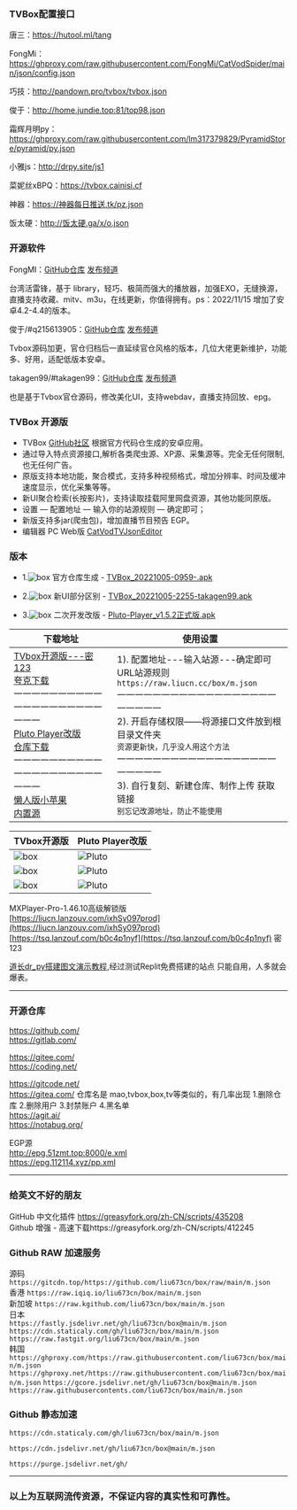 ### TVBox配置接口

唐三：https://hutool.ml/tang

FongMi：https://ghproxy.com/raw.githubusercontent.com/FongMi/CatVodSpider/main/json/config.json

巧技：http://pandown.pro/tvbox/tvbox.json

俊于：http://home.jundie.top:81/top98.json

霜辉月明py：https://ghproxy.com/raw.githubusercontent.com/lm317379829/PyramidStore/pyramid/py.json

小雅js：http://drpy.site/js1

菜妮丝xBPQ：https://tvbox.cainisi.cf

神器：https://神器每日推送.tk/pz.json

饭太硬：http://饭太硬.ga/x/o.json

### 开源软件

FongMI：[GitHub仓库](https://github.com/fantaiying7/FongMi-TV)   [发布频道](https://t.me/+Zcj4gVQhHykwMGU1)

台湾活雷锋，基于 library，轻巧、极简而强大的播放器，加强EXO，无缝换源，直播支持收藏、mitv、m3u，在线更新，你值得拥有。ps：2022/11/15 增加了安卓4.2-4.4的版本。

俊于/#q215613905：[GitHub仓库](https://github.com/q215613905/TVBoxOS)   [发布频道](https://t.me/TVBoxOSC)

Tvbox源码加更，官仓归档后一直延续官仓风格的版本，几位大佬更新维护，功能多、好用，适配低版本安卓。

takagen99/#takagen99：[GitHub仓库](https://github.com/takagen99/Box)   [发布频道](https://t.me/TVBoxOSC)

也是基于Tvbox官仓源码，修改美化UI，支持webdav，直播支持回放、epg。

### TVBox 开源版
- TVBox [GitHub社区](https://github.com/CatVodTVOfficial/TVBoxOSC) 根据官方代码仓生成的安卓应用。  
- 通过导入特点资源接口,解析各类爬虫源、XP源、采集源等。完全无任何限制,也无任何广告。  
- 原版支持本地功能，聚合模式，支持多种视频格式，增加分辨率、时间及缓冲速度显示，优化采集等等。
- 新UI聚合检索(长按影片)，支持读取挂载阿里网盘资源，其他功能同原版。
- 设置 — 配置地址 — 输入你的站源规则 — 确定即可；  
- 新版支持多jar(爬虫包)，增加直播节目预告 EGP。
- 编辑器 PC Web版 [CatVodTVJsonEditor](https://catvodtvofficial.github.io/CatVodTVJsonEditor/)
### 版本
- 1.![box](https://raw.iqiq.io/liu673cn/box/main/sub/img/ico1_50.jpg) 官方仓库生成 - [TVBox_20221005-0959-.apk](https://liucn.lanzouv.com/i0rCM0dccquj)

- 2.![box](https://raw.iqiq.io/liu673cn/box/main/sub/img/ico2_50.jpg) 新UI部分区别 - [TVBox_20221005-2255-takagen99.apk](https://liucn.lanzouv.com/iXLfq0dccr3i)

- 3.![box](https://raw.iqiq.io/liu673cn/box/main/sub/img/ico3_50.jpg) 二次开发改版 - [Pluto-Player_v1.5.2正式版.apk](https://liucn.lanzouv.com/i7otG0cmgvob)


下载地址 | 使用设置 
---------|---------
[TVbox开源版---密123](https://tsq.lanzouf.com/b0c4nr91c#123)<br />[夸克下载](https://pan.quark.cn/s/4990bab723a1)<br />一一一一一一一一一一一一一一一一一一一一一一一<br />[Pluto Player改版](https://pan.quark.cn/s/d5d888f3e25d)<br />[仓库下载](https://github.com/pluto-player/updates)<br />一一一一一一一一一一一一一一一一一一一一一一一<br />[懒人版小苹果](https://liucn.lanzouv.com/iFIQ40c484dc)<br />[内置源](http://xpgtv.com) |1). 配置地址---输入站源---确定即可<br /> URL站源规则 `https://raw.liucn.cc/box/m.json` <br />一一一一一一一一一一一一一一一一一一一一一一一<br />2). 开启存储权限——将源接口文件放到根目录文件夹<br /> `资源更新快，几乎没人用这个方法`<br />一一一一一一一一一一一一一一一一一一一一一一一<br />3). 自行复刻、新建仓库、制作上传 获取链接<br />  `别忘记改源地址，防止不能使用` 

TVbox开源版 |Pluto Player改版
---------|---------
![box](https://raw.iqiq.io/liu673cn/box/main/sub/img/box011.jpg) | ![Pluto](https://raw.iqiq.io/liu673cn/box/main/sub/img/Pluto02.jpg)
![box](https://raw.iqiq.io/liu673cn/box/main/sub/img/box021.jpg) | ![Pluto](https://raw.iqiq.io/liu673cn/box/main/sub/img/Pluto041.jpg)
![box](https://raw.iqiq.io/liu673cn/box/main/sub/img/box031.jpg) | ![Pluto](https://raw.iqiq.io/liu673cn/box/main/sub/img/Pluto03.jpg)

MXPlayer-Pro-1.46.10高级解锁版   
[https://liucn.lanzouv.com/ixhSy097prod](https://liucn.lanzouv.com/ixhSy097prod)  
[https://tsq.lanzouf.com/b0c4p1nyf](https://tsq.lanzouf.com/b0c4p1nyf) 密 123   

[道长dr_py搭建图文演示教程](http://www.liucn.cc/83.html),经过测试Replit免费搭建的站点 只能自用，人多就会爆表。  

------
### 开源仓库
https://github.com/  
https://gitlab.com/  

https://gitee.com/  
https://coding.net/  

https://gitcode.net/  
https://gitea.com/  仓库名是 mao,tvbox,box,tv等类似的，有几率出现 1.删除仓库 2.删除用户 3.封禁账户 4.黑名单  
https://agit.ai/  
https://notabug.org/  

EGP源  
http://epg.51zmt.top:8000/e.xml  
https://epg.112114.xyz/pp.xml  

------
### 给英文不好的朋友
GitHub 中文化插件 https://greasyfork.org/zh-CN/scripts/435208  
Github 增强 - 高速下载https://greasyfork.org/zh-CN/scripts/412245  

### Github RAW 加速服务

源码   `https://gitcdn.top/https://github.com/liu673cn/box/raw/main/m.json`  
香港   `https://raw.iqiq.io/liu673cn/box/main/m.json`  
新加坡 `https://raw.kgithub.com/liu673cn/box/main/m.json`  
日本  
`https://fastly.jsdelivr.net/gh/liu673cn/box@main/m.json`  
`https://cdn.staticaly.com/gh/liu673cn/box/main/m.json`  
`https://raw.fastgit.org/liu673cn/box/main/m.json`  
韩国  
`https://ghproxy.com/https://raw.githubusercontent.com/liu673cn/box/main/m.json`  
`https://ghproxy.net/https://raw.githubusercontent.com/liu673cn/box/main/m.json`
`https://gcore.jsdelivr.net/gh/liu673cn/box@main/m.json`  
`https://raw.githubusercontents.com/liu673cn/box/main/m.json`  

### Github 静态加速  
`https://cdn.staticaly.com/gh/liu673cn/box/main/m.json`  

`https://cdn.jsdelivr.net/gh/liu673cn/box@main/m.json`  

`https://purge.jsdelivr.net/gh/`  

------
### 以上为互联网流传资源，不保证内容的真实性和可靠性。

